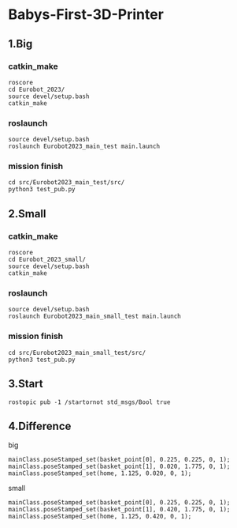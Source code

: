 # Babys-First-3D-Printer

## 1.Big

### catkin_make
    roscore
    cd Eurobot_2023/
    source devel/setup.bash
    catkin_make
    
### roslaunch
    source devel/setup.bash
    roslaunch Eurobot2023_main_test main.launch

### mission finish
    cd src/Eurobot2023_main_test/src/
    python3 test_pub.py 
    
## 2.Small

### catkin_make
    roscore
    cd Eurobot_2023_small/
    source devel/setup.bash
    catkin_make
    
### roslaunch
    source devel/setup.bash
    roslaunch Eurobot2023_main_small_test main.launch

### mission finish
    cd src/Eurobot2023_main_small_test/src/
    python3 test_pub.py 

## 3.Start
    rostopic pub -1 /startornot std_msgs/Bool true
    
## 4.Difference

big

    mainClass.poseStamped_set(basket_point[0], 0.225, 0.225, 0, 1);
    mainClass.poseStamped_set(basket_point[1], 0.020, 1.775, 0, 1);
    mainClass.poseStamped_set(home, 1.125, 0.020, 0, 1);
     
small

    mainClass.poseStamped_set(basket_point[0], 0.225, 0.225, 0, 1);
    mainClass.poseStamped_set(basket_point[1], 0.420, 1.775, 0, 1);
    mainClass.poseStamped_set(home, 1.125, 0.420, 0, 1);
